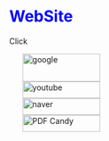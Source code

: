 <!DOCTYPE html>
<html lang="en" xmlns:list-style-type="http://www.w3.org/1999/xhtml">
<head>
    <meta charset="UTF-8">
    <title>WebSite</title>
    <style>
        h1 {
        color: blue;
        }
    </style>
</head>
<body>
<h1>WebSite</h1>
    <p>Click</p>
    <ul style="list-style-type:none">
        <li>
            <div>
                <a href="https://www.google.co.kr/" target="_blank">
                    <img src="https://upload.wikimedia.org/wikipedia/commons/thumb/2/2f/Google_2015_logo.svg/2560px-Google_2015_logo.svg.png" width="140" height="50" alt="google">
                </a>
            </div>
            <div>
                <a href="https://www.youtube.com/" target="_blank">
                    <img src="img/youtube.png" width="140" height="30" alt="youtube">
                </a>
            </div>
            <div>
                <a href="https://www.naver.com/" target="_blank">
                    <img src="https://upload.wikimedia.org/wikipedia/commons/thumb/2/23/Naver_Logotype.svg/2560px-Naver_Logotype.svg.png" width="140" height="30" alt="naver">
                </a>
            </div>
            <div>
                <a href="https://pdfcandy.com/ko/" target="_blank">
                    <img src="https://static.pdfcandy.com/images/img/logoCandy.png" width="140" height="30" alt="PDF Candy">
                </a>
            </div>
        </li>
    </ul>
</body>
</html>

